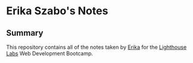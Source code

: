 # Erika Szabo's Notes
## Summary

This repository contains all of the notes taken by [Erika](https://github.com/geoerika) for the [Lighthouse Labs](https://lighthouselabs.ca/) Web Development Bootcamp.
